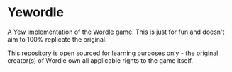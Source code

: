 # Yewordle

A Yew implementation of the [Wordle game](http://www.wordle.net/). This is just for fun and doesn't aim to 100% replicate the original.


This repository is open sourced for learning purposes only - the original creator(s) of Wordle own all applicable rights to the game itself.